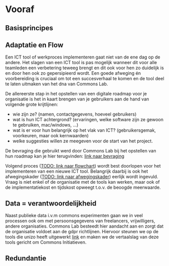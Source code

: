 # Vooraf

## Basisprincipes

## Adaptatie en Flow
Een ICT tool of werkproces implementeren gaat niet van de ene dag op de andere. Het slagen van een ICT tool is pas mogelijk wanneer dit voor alle teamleden een verbetering teweeg brengt en dit ook voor hen zo duidelijk is en door hen ook zo gepersipieerd wordt. Een goede afweging én voorbereiding is cruciaal om tot een succesverhaal te komen en de tool deel te laten uitmaken van het dna van Commons Lab.   

De allereerste stap in het opstellen van een digitale roadmap voor je organisatie is het in kaart brengen van je gebruikers aan de hand van volgende grote krijtlijnen:
- wie zijn ze? (namen, contactgegevens, hoeveel gebruikers)
- wat is hun ICT achtergrond? (ervaringen, welke software zijn ze gewoon te gebruiken, mac/windows, ...)
- wat is er voor hun belangrijk op het vlak van ICT? (gebruikersgemak, voorkeuren, maar ook kernwaarden)
- welke suggesties willen ze meegeven voor de start van het project. 

De bevraging die gebruikt werd door Commons Lab bij het opstellen van hun roadmap kan je hier terugvinden: [link naar bevraging](https://forms.gle/rQSSEQHYa7YDgMcm8)

Volgend proces ([TODO: link naar flowchart](vooraf.md)) wordt best doorlopen voor het implementeren van een nieuwe ICT tool. Belangrijk daarbij is ook het afwegingskader ([TODO: link naar afwegingskader](vooraf.md)) eerlijk wordt ingevuld. Vraag is niet enkel of de organisatie met de tools kan werken, maar ook of de implementatiekost en tijdskost opweegt t.o.v. de beoogde meerwaarde.

## Data = verantwoordelijkheid
Naast publieke data i.v.m commons experimenten gaan we in veel processen ook om met persoonsgegevens van freelancers, vrijwilligers, andere organisaties. Commons Lab besteedt hier aandacht aan en zorgt dat de organisatie voldoet aan de gdpr richtlijnen. Hiervoor steunen we op de tools die unizo heeft uitgewerkt [link](https://www.unizo.be/advies/trefwoord/gdpr#doe) en maken we de vertaalslag van deze tools gericht om Commons Initiatieven. 

## Redundantie
